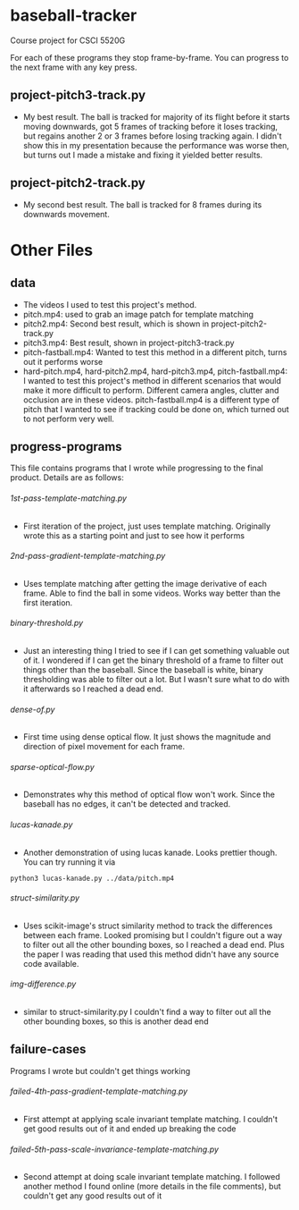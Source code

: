 # baseball-tracker
Course project for CSCI 5520G

For each of these programs they stop frame-by-frame. You can progress to the next frame with any key press.

## project-pitch3-track.py
* My best result. The ball is tracked for majority of its flight before it starts moving downwards, got 5 frames of tracking before it loses tracking, but regains another 2 or 3 frames before losing tracking again. I didn't show this in my presentation because the performance was worse then, but turns out I made a mistake and fixing it yielded better results.

## project-pitch2-track.py
* My second best result. The ball is tracked for 8 frames during its downwards movement.

# Other Files

## data
* The videos I used to test this project's method. 
* pitch.mp4: used to grab an image patch for template matching
* pitch2.mp4: Second best result, which is shown in project-pitch2-track.py
* pitch3.mp4: Best result, shown in project-pitch3-track.py
* pitch-fastball.mp4: Wanted to test this method in a different pitch, turns out it performs worse 
* hard-pitch.mp4, hard-pitch2.mp4, hard-pitch3.mp4, pitch-fastball.mp4: I wanted to test this project's method in different scenarios that would make it more difficult to perform. Different camera angles, clutter and occlusion are in these videos. pitch-fastball.mp4 is a different type of pitch that I wanted to see if tracking could be done on, which turned out to not perform very well.

## progress-programs
This file contains programs that I wrote while progressing to the final product. Details are as follows:
###### 1st-pass-template-matching.py
* First iteration of the project, just uses template matching. Originally wrote this as a starting point and just to see how it performs

###### 2nd-pass-gradient-template-matching.py
* Uses template matching after getting the image derivative of each frame. Able to find the ball in some videos. Works way better than the first iteration.

###### binary-threshold.py
* Just an interesting thing I tried to see if I can get something valuable out of it. I wondered if I can get the binary threshold of a frame to filter out things other than the baseball. Since the baseball is white, binary thresholding was able to filter out a lot. But I wasn't sure what to do with it afterwards so I reached a dead end.

###### dense-of.py
* First time using dense optical flow. It just shows the magnitude and direction of pixel movement for each frame. 

###### sparse-optical-flow.py
* Demonstrates why this method of optical flow won't work. Since the baseball has no edges, it can't be detected and tracked.

###### lucas-kanade.py
* Another demonstration of using lucas kanade. Looks prettier though. You can try running it via 
```
python3 lucas-kanade.py ../data/pitch.mp4
```

###### struct-similarity.py
* Uses scikit-image's struct similarity method to track the differences between each frame. Looked promising but I couldn't figure out a way to filter out all the other bounding boxes, so I reached a dead end. Plus the paper I was reading that used this method didn't have any source code available.

###### img-difference.py
* similar to struct-similarity.py I couldn't find a way to filter out all the other bounding boxes, so this is another dead end



## failure-cases
Programs I wrote but couldn't get things working
###### failed-4th-pass-gradient-template-matching.py
* First attempt at applying scale invariant template matching. I couldn't get good results out of it and ended up breaking the code

###### failed-5th-pass-scale-invariance-template-matching.py
* Second attempt at doing scale invariant template matching. I followed another method I found online (more details in the file comments), but couldn't get any good results out of it

